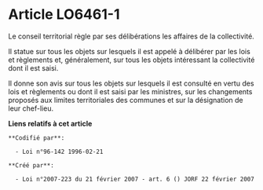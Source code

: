 # Article LO6461-1

Le conseil territorial règle par ses délibérations les affaires de la collectivité.

Il statue sur tous les objets sur lesquels il est appelé à délibérer par les lois et règlements et, généralement, sur tous
les objets intéressant la collectivité dont il est saisi.

Il donne son avis sur tous les objets sur lesquels il est consulté en vertu des lois et règlements ou dont il est saisi par
les ministres, sur les changements proposés aux limites territoriales des communes et sur la désignation de leur chef-lieu.

**Liens relatifs à cet article**

	**Codifié par**:

	  - Loi n°96-142 1996-02-21

	**Créé par**:

	  - Loi n°2007-223 du 21 février 2007 - art. 6 () JORF 22 février 2007
